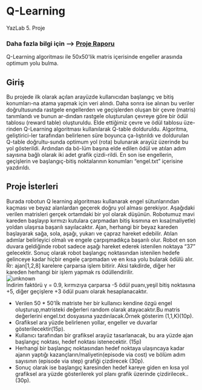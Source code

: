 # Q-Learning
YazLab 5. Proje

### Daha fazla bilgi için --> [Proje Raporu](https://github.com/mustafayigit34/Q-Learning/blob/main/Rapor.pdf)

Q-Learning algoritması ile 50x50'lik matris içerisinde engeller arasında optimum yolu bulma.

## Giriş
Bu projede ilk olarak açılan arayüzde kullanıcıdan başlangıç ve bitiş konumları-na atama yapmak için veri alındı. Daha sonra ise alınan bu veriler doğrultusunda rastgele engellerden ve geçişlerden oluşan bir çevre (matris) tanımlandı ve bunun ar-dından rastgele oluşturulan çevreye göre bir ödül tablosu (reward table) oluşturuldu. Elde ettiğimiz çevre ve ödül tablosu üze-rinden Q-Learning algoritması kullanılarak Q-table dolduruldu. Algoritma, geliştirici-ler tarafından belirlenen süre boyunca ça-lıştırıldı ve doldurulan Q-table doğrultu-sunda optimum yol (rota) bulunarak arayüz üzerinde bu yol gösterildi. Ardından da bö-lüm başına elde edilen ödül ve atılan adım sayısına bağlı olarak iki adet grafik çizdi-rildi. En son ise engellerin, geçişlerin ve başlangıç-bitiş noktalarının konumları “engel.txt” içerisine yazdırıldı.

## Proje İsterleri
Burada robotun Q learning algoritması kullanarak engel sütunlarından kaçması ve beyaz alanlardan
geçerek doğru yol alması gerekiyor. Aşağıdaki verilen matrisleri gerçek ortamdaki bir yol olarak düşünün.
Robotumuz mavi kareden başlayıp kırmızı kutulara çarpmadan bitiş kısmına en kısa(maliyetle) yoldan
ulaşırsa başarılı sayılacaktır.
Ajan, herhangi bir beyaz kareden başlayarak sağa, sola, aşağı, yukarı ve çapraz hareket edebilir. Atılan 
adımlar belirleyici olmalı ve engele çarpışmadıkça başarılı olur. Robot en son duvara geldiğinde robot 
sadece aşağı hareket ederek istenilen noktaya “37” gelecektir. Sonuç olarak robot başlangıç noktasından 
istenilen hedefe gelinceye kadar hiçbir engele çarpmadan ve en kısa yolu bularak ödülü alır. Rr: ajan[1,2,8] karelere 
çarparsa işlem bitirir. Aksi takdirde, diğer her kareden herhangi bir işlem yapmak rs ödüllendirilir. <br>
![unknown](https://user-images.githubusercontent.com/65903573/119260508-be4ecf80-bbdb-11eb-8109-701190753b8f.png) <br>
İndirim faktörü γ = 0.9, kırmızıya çarparsa -5 ödül puanı,yeşil bitiş noktasına +5, diğer geçişlere
+3 ödül puanı olarak hesaplanacaktır.

* Verilen 50 * 50’lİk matriste her bir kullanıcı kendine özgü engel oluşturup,matristeki değerleri
random olarak atayacaktır.Bu matris değerlerini engel.txt dosyasına yazdırılacak.Örnek gösterim
(1,1,K)(10p).
* Grafiksel ara yüzde belirlenen yollar, engeller ve duvarlar gösterilecektir(15p).
* Kullanıcı tarafından bir grafiksel arayüz tasarlanacak, bu ara yüzde ajan başlangıç noktası, hedef
noktası istenecektir. (15p)
* Herhangi bir başlangıç noktasından hedef noktaya ulaşıncaya kadar ajanın yaptığı
kazançların/maliyetin(episode via cost) ve bölüm adım sayısının (episode via step) grafiği
çizdirecek (30p).
* Sonuç olarak ise başlangıç karesinden hedef kareye giden en kısa yol grafiksel ara yüzde
gösterilerek yol planı grafik üzerinde çizdirilecek.. (30p).

